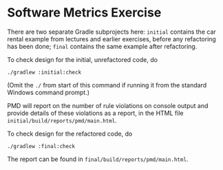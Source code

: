 # Software Metrics Exercise

There are two separate Gradle subprojects here: `initial` contains the car
rental example from lectures and earlier exercises, before any refactoring
has been done; `final` contains the same example after refactoring.

To check design for the initial, unrefactored code, do

    ./gradlew :initial:check

(Omit the `./` from start of this command if running it from the standard
Windows command prompt.)

PMD will report on the number of rule violations on console output and
provide details of these violations as a report, in the HTML file
`initial/build/reports/pmd/main.html`.

To check design for the refactored code, do

    ./gradlew :final:check

The report can be found in `final/build/reports/pmd/main.html`.
